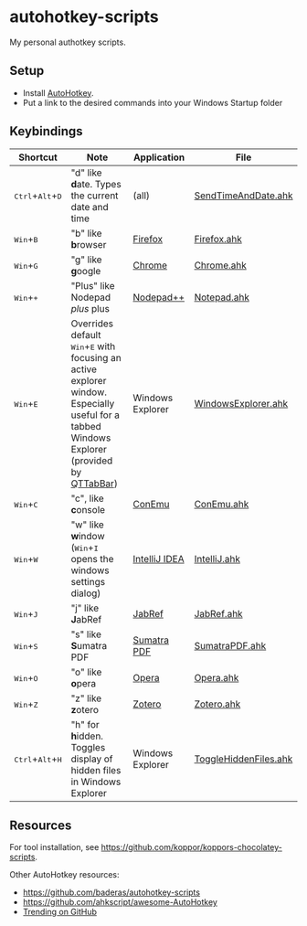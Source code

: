 # autohotkey-scripts

My personal authotkey scripts.

## Setup

- Install [AutoHotkey].
- Put a link to the desired commands into your Windows Startup folder

## Keybindings

Shortcut | Note | Application | File
-------- | ---- | ----------- | ----
<kbd>Ctrl</kbd>+<kbd>Alt</kbd>+<kbd>D</kbd> | "d" like **d**ate. Types the current date and time | (all) | [SendTimeAndDate.ahk](SendTimeAndDate.ahk)
<kbd>Win</kbd>+<kbd>B</kbd>  | "b" like **b**rowser | [Firefox] | [Firefox.ahk](Firefox.ahk)
<kbd>Win</kbd>+<kbd>G</kbd>  | "g" like **g**oogle  | [Chrome]  | [Chrome.ahk](Chrome.ahk)
<kbd>Win</kbd>+<kbd>+</kbd>  | "Plus" like Nodepad *plus* plus | [Nodepad++] | [Notepad.ahk](Notepad.ahk)
<kbd>Win</kbd>+<kbd>E</kbd>  | Overrides default <kbd>Win</kbd>+<kbd>E</kbd> with focusing an active explorer window.<br>Especially useful for a tabbed Windows Explorer (provided by [QTTabBar]) | Windows Explorer | [WindowsExplorer.ahk](WindowsExplorer.ahk)
<kbd>Win</kbd>+<kbd>C</kbd>  | "c", like **c**onsole | [ConEmu] | [ConEmu.ahk](ConEmu.ahk)
<kbd>Win</kbd>+<kbd>W</kbd>  | "w" like **w**indow (<kbd>Win</kbd>+<kbd>I</kbd> opens the windows settings dialog)  | [IntelliJ IDEA]  | [IntelliJ.ahk](IntelliJ.ahk)
<kbd>Win</kbd>+<kbd>J</kbd>  | "j" like **J**abRef  | [JabRef]  | [JabRef.ahk](JabRef.ahk)
<kbd>Win</kbd>+<kbd>S</kbd>  | "s" like **S**umatra PDF  | [Sumatra PDF]  | [SumatraPDF.ahk](SumatraPDF.ahk)
<kbd>Win</kbd>+<kbd>O</kbd>  | "o" like **o**pera  | [Opera]     | [Opera.ahk](Opera.ahk)
<kbd>Win</kbd>+<kbd>Z</kbd>  | "z" like **z**otero  | [Zotero]     | [Zotero.ahk](Zotero.ahk)
<kbd>Ctrl</kbd>+<kbd>Alt</kbd>+<kbd>H</kbd> | "h" for **h**idden. Toggles display of hidden files in Windows Explorer | Windows Explorer | [ToggleHiddenFiles.ahk](ToggleHiddenFiles.ahk)

## Resources

For tool installation, see <https://github.com/koppor/koppors-chocolatey-scripts>.

Other AutoHotkey resources:

- <https://github.com/baderas/autohotkey-scripts>
- <https://github.com/ahkscript/awesome-AutoHotkey>
- [Trending on GitHub](https://github.com/trending?l=autohotkey)


[AutoHotkey]: http://www.autohotkey.com
[Chrome]: https://www.google.com/chrome
[ConEmu]: https://conemu.github.io/
[Firefox]: http://www.mozilla.org/firefox
[IntelliJ IDEA]: https://www.jetbrains.com/idea/
[JabRef]: https://www.jabref.org/
[Nodepad++]: http://notepad-plus-plus.org/
[Opera]: http://www.opera.com/
[QTTabBar]: http://qttabbar.sourceforge.net/
[Sumatra PDF]: https://www.sumatrapdfreader.org/
[Zotero]: https://www.zotero.org/

<!-- markdownlint-disable-file MD033 -->
